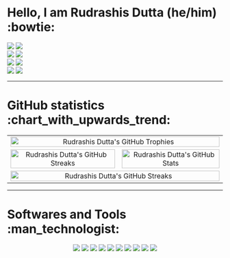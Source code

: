 # Hello, I am Rudrashis Dutta (he/him) :bowtie:
</a>
<a href="https://linktr.ee/rudrashisdutta" alt="Linktree" title="Linktree"><img src="https://custom-icon-badges.herokuapp.com/badge/rudrashisdutta-6beb4f?style=for-the-badge&logo=linktree&logoColor=white"></a>
<a href="https://www.linkedin.com/in/rudrashisdutta/" alt="LinkedIn Connect" title="LinkedIn"><img src="https://custom-icon-badges.herokuapp.com/badge/rudrashisdutta-0077B5?style=for-the-badge&logo=linkedin&logoColor=white"><br>
<a href="https://t.me/rudrashisdutta" alt="Telegram Connect" title="Telegram"><img src="https://custom-icon-badges.herokuapp.com/badge/rudrashisdutta-149ccc?style=for-the-badge&logo=telegram&logoColor=white"></a>
<a href="https://github.com/rudrashisdutta" alt="GitHub Connect" title="GitHub"><img src="https://custom-icon-badges.herokuapp.com/badge/rudrashisdutta-333?style=for-the-badge&logo=github&logoColor=white"></a><br>
<a href="https://instagram.com/rudrashisdutta.x" alt="Instagram Connect" title="Instagram"><img src="https://custom-icon-badges.herokuapp.com/badge/rudrashisdutta.x-E1306C?style=for-the-badge&logo=instagram&logoColor=white"></a>
<a href="https://www.facebook.com/rudrashisdutta.x" alt="Facebook Connect" title="Facebook"><img src="https://custom-icon-badges.herokuapp.com/badge/rudrashisdutta.x-3B5998?style=for-the-badge&logo=facebook&logoColor=white"></a><br>
<a href="https://twitter.com/rudrashisdutta" alt="Twitter Connect" title="Twitter"><img src="https://custom-icon-badges.herokuapp.com/badge/rudrashisdutta-00ACEE?style=for-the-badge&logo=twitter&logoColor=white"></a>
<a href="mailto:rudra2001official@gmail.com" alt="Gmail Connect" title="Gmail"><img src="https://custom-icon-badges.herokuapp.com/badge/rudra2001official-EA4335?style=for-the-badge&logo=gmail&logoColor=white"></a>

---
<h1>GitHub statistics :chart_with_upwards_trend:</h1>
<p align="center">
<table style="border-collapse: collapse; width: 100%;">
<tr>
<td  colspan="2" align="center"><img alt="Rudrashis Dutta's GitHub Trophies" src="https://github-profile-trophy.vercel.app/?username=rudrashisdutta&title=MultiLanguage,Repositories,Commits,Followers&theme=monokai&no-frame=true&margin-w=10" title="GitHub Trophies" width=100% align="center"/></td>
</tr>
<tr>
<td align="center"><img alt="Rudrashis Dutta's GitHub Streaks" src="https://github-readme-stats.vercel.app/api/top-langs/?username=rudrashisdutta&theme=monokai&langs_count=10&layout=compact" title="GitHub Languages" width=100% align="right"/></td>
<td align="center"><img alt="Rudrashis Dutta's GitHub Stats" src="https://github-readme-stats.vercel.app/api?username=rudrashisdutta&hide=stars&show_icons=true&count_private=true&theme=monokai" title="GitHub Rank" width=100% align="left"/></td>
</tr>
<tr>
<td colspan="2" align="center"><img alt="Rudrashis Dutta's GitHub Streaks" src="https://github-readme-streak-stats.herokuapp.com/?user=rudrashisdutta&theme=monokai&hide_border=true" title="GitHub Streak" width=100% align="right"/></td>  
</tr>
</table>
</p>

---

<h1>Softwares and Tools :man_technologist:</h1>
<div align="center">
<img src="https://custom-icon-badges.herokuapp.com/badge/Visual Studio Code-00b5f9?style=for-the-badge&logo=VisualStudioCode&logoColor=white&title=black">
<img src="https://custom-icon-badges.herokuapp.com/badge/Android Studio-78C257?style=for-the-badge&logo=AndroidStudio&logoColor=white">
<img src="https://custom-icon-badges.herokuapp.com/badge/IntelliJIDEA-002acf?style=for-the-badge&logo=IntelliJIdea&logoColor=white">
<img src="https://custom-icon-badges.herokuapp.com/badge/Spyder%20Ide-FF0000?style=for-the-badge&logo=spyder%20ide&logoColor=white">
<img src="https://custom-icon-badges.herokuapp.com/badge/Jupiter-f98500?style=for-the-badge&logo=Jupyter&logoColor=white">
<img src="https://custom-icon-badges.herokuapp.com/badge/Adobe XD-e000f9?style=for-the-badge&logo=Adobexd&logoColor=white">
<img src="https://custom-icon-badges.herokuapp.com/badge/Git-363636?style=for-the-badge&logo=Git&logoColor=white">
<img src="https://custom-icon-badges.herokuapp.com/badge/Github-2D2D2D?style=for-the-badge&logo=Github&logoColor=white">
<img src="https://custom-icon-badges.herokuapp.com/badge/Oracle Virtual Box-257B88?style=for-the-badge&logo=Oracle&logoColor=white">
<img src="https://custom-icon-badges.herokuapp.com/badge/OBS Studio-a7a5a2?style=for-the-badge&logo=OBSstudio&logoColor=white">
</div>





<!--
**rudrashisdutta/rudrashisdutta** is a ✨ _special_ ✨ repository because its `README.md` (this file) appears on your GitHub profile.

Here are some ideas to get you started:

- 🔭 I’m currently working on ...
- 🌱 I’m currently learning ...
- 👯 I’m looking to collaborate on ...
- 🤔 I’m looking for help with ...
- 💬 Ask me about ...
- 📫 How to reach me: ...
- 😄 Pronouns: ...
- ⚡ Fun fact: ...
-->
